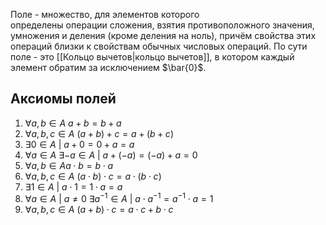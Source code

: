 Поле - множество, для элементов которого определены операции сложения, взятия противоположного значения, умножения и деления (кроме деления на ноль), причём свойства этих операций близки к свойствам обычных числовых операций.
По сути поле - это [[Кольцо вычетов|кольцо вычетов]], в котором каждый элемент обратим за исключением $\bar{0}$.
## Аксиомы полей
1) $\forall a,b \in A \ a+b = b+a$
2) $\forall a,b,c \in A \ (a+b)+c = a+(b+c)$
3) $\exists 0 \in A \ | \ a+0 = 0+a = a$
4) $\forall a \in A \ \exists -a \in A \ | \ a+(-a) = (-a)+a = 0$
5) $\forall a,b \in A a\cdot b = b\cdot a$
6) $\forall a,b,c \in A \ (a\cdot b)\cdot c = a\cdot(b\cdot c)$
7) $\exists 1 \in A \ | \ a\cdot 1 = 1\cdot a = a$
8) $\forall a \in A \ | \ a\neq 0 \ \exists a^{-1} \in A \ | \ a\cdot a^{-1} = a^{-1}\cdot a = 1$
9) $\forall a,b,c \in A \ (a+b)\cdot c = a\cdot c + b\cdot c$